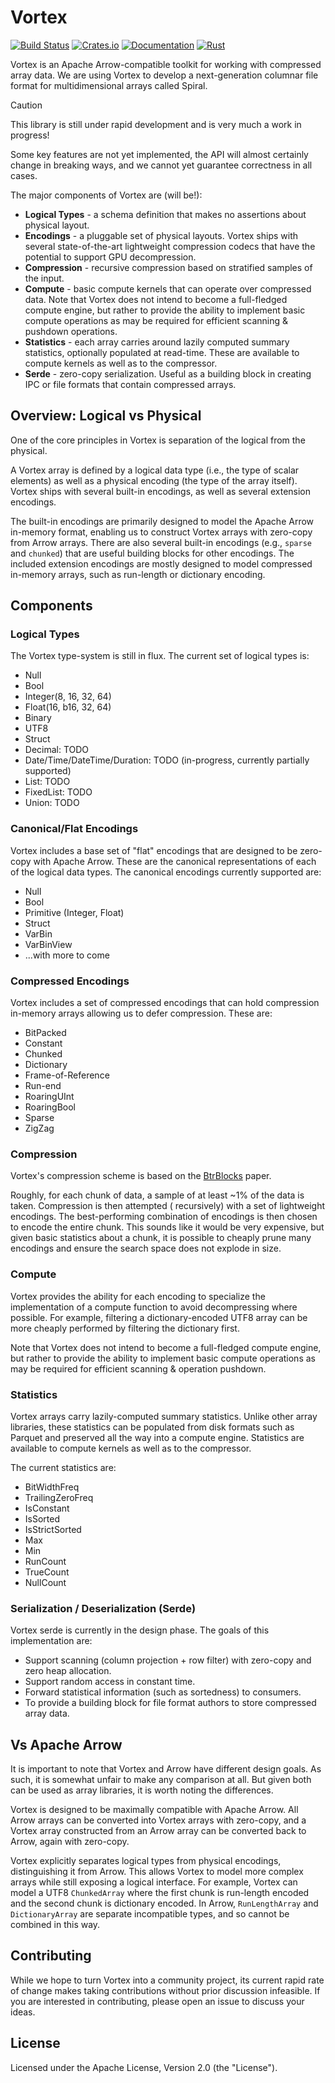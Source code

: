 # Vortex

[![Build Status](https://github.com/fulcrum-so/vortex/actions/workflows/ci.yml/badge.svg)](https://github.com/fulcrum-so/vortex/actions)
[![Crates.io](https://img.shields.io/crates/v/vortex-array.svg)](https://crates.io/crates/vortex-array)
[![Documentation](https://docs.rs/vortex-rs/badge.svg)](https://docs.rs/vortex-array)
[![Rust](https://img.shields.io/badge/rust-1.76.0%2B-blue.svg?maxAge=3600)](https://github.com/fulcrum-so/vortex)

Vortex is an Apache Arrow-compatible toolkit for working with compressed array data. We are using Vortex to develop a
next-generation columnar file format for multidimensional arrays called Spiral.

> [!CAUTION]
> This library is still under rapid development and is very much a work in progress!
>
> Some key features are not yet implemented, the API will almost certainly change in breaking ways, and we cannot
> yet guarantee correctness in all cases.

The major components of Vortex are (will be!):

* **Logical Types** - a schema definition that makes no assertions about physical layout.
* **Encodings** - a pluggable set of physical layouts. Vortex ships with several state-of-the-art lightweight
  compression codecs that have the potential to support GPU decompression.
* **Compression** - recursive compression based on stratified samples of the input.
* **Compute** - basic compute kernels that can operate over compressed data. Note that Vortex does not intend to become
  a full-fledged compute engine, but rather to provide the ability to implement basic compute operations as may be
  required for efficient scanning & pushdown operations.
* **Statistics** - each array carries around lazily computed summary statistics, optionally populated at read-time.
  These are available to compute kernels as well as to the compressor.
* **Serde** - zero-copy serialization. Useful as a building block in creating IPC or file formats that contain
  compressed arrays.

## Overview: Logical vs Physical

One of the core principles in Vortex is separation of the logical from the physical.

A Vortex array is defined by a logical data type (i.e., the type of scalar elements) as well as a physical encoding
(the type of the array itself). Vortex ships with several built-in encodings, as well as several extension encodings.

The built-in encodings are primarily designed to model the Apache Arrow in-memory format, enabling us to construct
Vortex arrays with zero-copy from Arrow arrays. There are also several built-in encodings (e.g., `sparse` and
`chunked`) that are useful building blocks for other encodings. The included extension encodings are mostly designed
to model compressed in-memory arrays, such as run-length or dictionary encoding.

## Components

### Logical Types

The Vortex type-system is still in flux. The current set of logical types is:

* Null
* Bool
* Integer(8, 16, 32, 64)
* Float(16, b16, 32, 64)
* Binary
* UTF8
* Struct
* Decimal: TODO
* Date/Time/DateTime/Duration: TODO (in-progress, currently partially supported)
* List: TODO
* FixedList: TODO
* Union: TODO

### Canonical/Flat Encodings

Vortex includes a base set of "flat" encodings that are designed to be zero-copy with Apache Arrow. These are the
canonical representations of each of the logical data types. The canonical encodings currently supported are:

* Null
* Bool
* Primitive (Integer, Float)
* Struct
* VarBin
* VarBinView
* ...with more to come

### Compressed Encodings

Vortex includes a set of compressed encodings that can hold compression in-memory arrays allowing us to defer
compression. These are:

* BitPacked
* Constant
* Chunked
* Dictionary
* Frame-of-Reference
* Run-end
* RoaringUInt
* RoaringBool
* Sparse
* ZigZag

### Compression

Vortex's compression scheme is based on
the [BtrBlocks](https://www.cs.cit.tum.de/fileadmin/w00cfj/dis/papers/btrblocks.pdf) paper.

Roughly, for each chunk of data, a sample of at least ~1% of the data is taken. Compression is then attempted (
recursively) with a set of lightweight encodings. The best-performing combination of encodings is then chosen to encode
the entire chunk. This sounds like it would be very expensive, but given basic statistics about a chunk, it is
possible to cheaply prune many encodings and ensure the search space does not explode in size.

### Compute

Vortex provides the ability for each encoding to specialize the implementation of a compute function to avoid
decompressing where possible. For example, filtering a dictionary-encoded UTF8 array can be more cheaply performed by
filtering the dictionary first.

Note that Vortex does not intend to become a full-fledged compute engine, but rather to provide the ability to
implement basic compute operations as may be required for efficient scanning & operation pushdown.

### Statistics

Vortex arrays carry lazily-computed summary statistics. Unlike other array libraries, these statistics can be populated
from disk formats such as Parquet and preserved all the way into a compute engine. Statistics are available to compute
kernels as well as to the compressor.

The current statistics are:

* BitWidthFreq
* TrailingZeroFreq
* IsConstant
* IsSorted
* IsStrictSorted
* Max
* Min
* RunCount
* TrueCount
* NullCount

### Serialization / Deserialization (Serde)

Vortex serde is currently in the design phase. The goals of this implementation are:

* Support scanning (column projection + row filter) with zero-copy and zero heap allocation.
* Support random access in constant time.
* Forward statistical information (such as sortedness) to consumers.
* To provide a building block for file format authors to store compressed array data.

## Vs Apache Arrow

It is important to note that Vortex and Arrow have different design goals. As such, it is somewhat
unfair to make any comparison at all. But given both can be used as array libraries, it is worth noting the differences.

Vortex is designed to be maximally compatible with Apache Arrow. All Arrow arrays can be converted into Vortex arrays
with zero-copy, and a Vortex array constructed from an Arrow array can be converted back to Arrow, again with zero-copy.

Vortex explicitly separates logical types from physical encodings, distinguishing it from Arrow. This allows
Vortex to model more complex arrays while still exposing a logical interface. For example, Vortex can model a UTF8
`ChunkedArray` where the first chunk is run-length encoded and the second chunk is dictionary encoded.
In Arrow, `RunLengthArray` and `DictionaryArray` are separate incompatible types, and so cannot be combined in this way.

## Contributing

While we hope to turn Vortex into a community project, its current rapid rate of change makes taking contributions
without prior discussion infeasible. If you are interested in contributing, please open an issue to discuss your ideas.

## License

Licensed under the Apache License, Version 2.0 (the "License").
